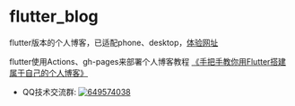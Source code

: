 # flutter_blog

flutter版本的个人博客，已适配phone、desktop，[体验网址](https://gstory0404.github.io/flutter_blog)

flutter使用Actions、gh-pages来部署个人博客教程 [《手把手教你用Flutter搭建属于自己的个人博客》](https://juejin.cn/post/6961399282872107015/)

* QQ技术交流群: <a target="_blank" href="https://qm.qq.com/cgi-bin/qm/qr?k=4j2_yF1-pMl58y16zvLCFFT2HEmLf6vQ&jump_from=webapi"><img border="0" src="//pub.idqqimg.com/wpa/images/group.png" alt="649574038" title="flutter交流"></a>

